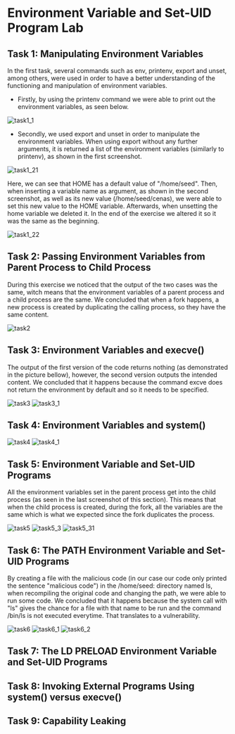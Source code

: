 # Environment Variable and Set-UID Program Lab

## Task 1: Manipulating Environment Variables

In the first task, several commands such as env, printenv, export and unset, among others, were used in order to have a better understanding of the functioning and manipulation of environment variables.

* Firstly, by using the printenv command we were able to print out the environment variables, as seen below. 

![task1_1](LOGBOOK_screenshots/LOGBOOK4/task1_1.jpg)

* Secondly, we used export and unset in order to manipulate the environment variables. When using export without any further arguments, it is returned a list of the environment variables (similarly to printenv), as shown in the first screenshot.

![task1_21](LOGBOOK_screenshots/LOGBOOK4/task1_21.jpg)

Here, we can see that HOME has a default value of "/home/seed". Then, when inserting a variable name as argument, as shown in the second screenshot, as well as its new value (/home/seed/cenas), we were able to set this new value to the HOME variable. Afterwards, when unsetting the home variable we deleted it. In the end of the exercise we altered it so it was the same as the beginning.

![task1_22](LOGBOOK_screenshots/LOGBOOK4/task1_22.jpg)

## Task 2: Passing Environment Variables from Parent Process to Child Process

During this exercise we noticed that the output of the two cases was the same, witch means that the environment variables of a parent process and a child process are the same. We concluded that when a fork happens, a new process is created by duplicating the calling process, so they have the same content.

![task2](LOGBOOK_screenshots/LOGBOOK4/task2.png)

## Task 3: Environment Variables and execve()

The output of the first version of the code returns nothing (as demonstrated in the picture bellow), however, the second version outputs the intended content. We concluded that it happens because the command excve does not return the environment by default and so it needs to be specified.

![task3](LOGBOOK_screenshots/LOGBOOK4/task3.png)
![task3_1](LOGBOOK_screenshots/LOGBOOK4/task3_1.png)


## Task 4: Environment Variables and system()

![task4](LOGBOOK_screenshots/LOGBOOK4/task4.png)
![task4_1](LOGBOOK_screenshots/LOGBOOK4/task4_1.jpg)


## Task 5: Environment Variable and Set-UID Programs

All the environment variables set in the parent process get into the child process (as seen in the last screenshot of this section). This means that when the child process is created, during the fork, all the variables are the same which is what we expected since the fork duplicates the process.

![task5](LOGBOOK_screenshots/LOGBOOK4/task5.png)
![task5_3](LOGBOOK_screenshots/LOGBOOK4/task5_3.png)
![task5_31](LOGBOOK_screenshots/LOGBOOK4/task5_31.jpg)


## Task 6: The PATH Environment Variable and Set-UID Programs

By creating a file with the malicious code (in our case our code only printed the sentence "malicious code") in the /home/seed: directory named ls, when recompiling the original code and changing the path, we were able to run some code. We concluded that it happens because the system call with "ls" gives the chance for a file with that name to be run and the command /bin/ls is not executed everytime. That translates to a vulnerability.

![task6](LOGBOOK_screenshots/LOGBOOK4/task6.jpg)
![task6_1](LOGBOOK_screenshots/LOGBOOK4/task6_1.png)
![task6_2](LOGBOOK_screenshots/LOGBOOK4/task6_2.jpg)

## Task 7: The LD PRELOAD Environment Variable and Set-UID Programs
[todo]: <> ()

## Task 8: Invoking External Programs Using system() versus execve()
[todo]: <> ()

## Task 9: Capability Leaking
[todo]: <> ()
